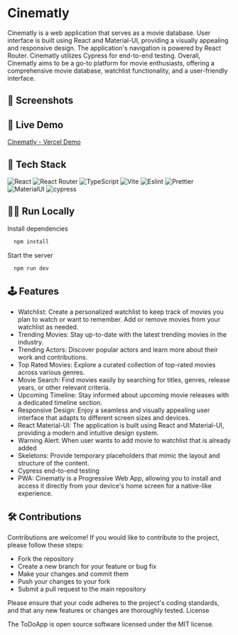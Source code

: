 
# Cinematly

Cinematly is a web application that serves as a movie database. User interface is built using React and Material-UI, providing a visually appealing and responsive design. The application's navigation is powered by React Router. Cinematly utilizes Cypress for end-to-end testing. Overall, Cinematly aims to be a go-to platform for movie enthusiasts, offering a comprehensive movie database, watchlist functionality, and a user-friendly interface.

## 📸 Screenshots


## 🚀 Live Demo
[Cinematly - Vercel Demo](https://cinematly.vercel.app/)

## 🔨 Tech Stack

![React](https://img.shields.io/badge/React-20232A?style=for-the-badge&logo=react&logoColor=61DAFB)
![React Router](https://img.shields.io/badge/React_Router-CA4245?style=for-the-badge&logo=react-router&logoColor=white)
![TypeScript](https://img.shields.io/badge/TypeScript-007ACC?style=for-the-badge&logo=typescript&logoColor=white)
![Vite](https://img.shields.io/badge/Vite-B73BFE?style=for-the-badge&logo=vite&logoColor=FFD62E)
![Eslint](https://img.shields.io/badge/eslint-3A33D1?style=for-the-badge&logo=eslint&logoColor=white)
![Prettier](https://img.shields.io/badge/prettier-1A2C34?style=for-the-badge&logo=prettier&logoColor=F7BA3E)
![MaterialUI](https://res.cloudinary.com/practicaldev/image/fetch/s--yayk2pWn--/c_limit%2Cf_auto%2Cfl_progressive%2Cq_auto%2Cw_880/https://img.shields.io/badge/Material--UI-0081CB%3Fstyle%3Dfor-the-badge%26logo%3Dmaterial-ui%26logoColor%3Dwhite)
![cypress](https://img.shields.io/badge/-cypress-%23E5E5E5?style=for-the-badge&logo=cypress&logoColor=058a5e)


## 👨‍💻 Run Locally


Install dependencies

```bash
  npm install
```

Start the server

```bash
  npm run dev
```



## 🕹️ Features

- Watchlist: Create a personalized watchlist to keep track of movies you plan to watch or want to remember. Add or remove movies from your watchlist as needed.
- Trending Movies: Stay up-to-date with the latest trending movies in the industry.
- Trending Actors: Discover popular actors and learn more about their work and contributions.
- Top Rated Movies: Explore a curated collection of top-rated movies across various genres.
- Movie Search: Find movies easily by searching for titles, genres, release years, or other relevant criteria.
- Upcoming Timeline: Stay informed about upcoming movie releases with a dedicated timeline section.
- Responsive Design: Enjoy a seamless and visually appealing user interface that adapts to different screen sizes and devices.
- React Material-UI: The application is built using React and Material-UI, providing a modern and intuitive design system.
- Warning Alert: When user wants to add movie to watchlist that is already added
- Skeletons: Provide temporary placeholders that mimic the layout and structure of the content. 
- Cypress end-to-end testing
- PWA: Cinematly is a Progressive Web App, allowing you to install and access it directly from your device's home screen for a native-like experience. 

## 🛠️ Contributions

Contributions are welcome! If you would like to contribute to the project, please follow these steps:

- Fork the repository
- Create a new branch for your feature or bug fix
- Make your changes and commit them
- Push your changes to your fork
- Submit a pull request to the main repository

Please ensure that your code adheres to the project's coding standards, and that any new features or changes are thoroughly tested.
License

The ToDoApp is open source software licensed under the MIT license.


